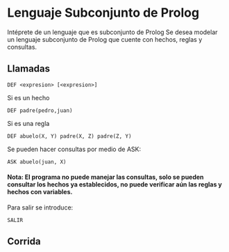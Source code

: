 # Lenguaje Subconjunto de Prolog
Intéprete de un lenguaje que es subconjunto de Prolog
Se desea modelar un lenguaje subconjunto de Prolog que cuente con hechos, reglas y consultas.
## Llamadas

    DEF <expresion> [<expresion>]

Si es un hecho

    DEF padre(pedro,juan)

Si es una regla

    DEF abuelo(X, Y) padre(X, Z) padre(Z, Y)

Se pueden hacer consultas por medio de ASK:

    ASK abuelo(juan, X)

#### Nota: El programa no puede manejar las consultas, solo se pueden consultar los hechos ya establecidos, no puede verificar aún las reglas y hechos con variables.

Para salir se introduce:

    SALIR

## Corrida

